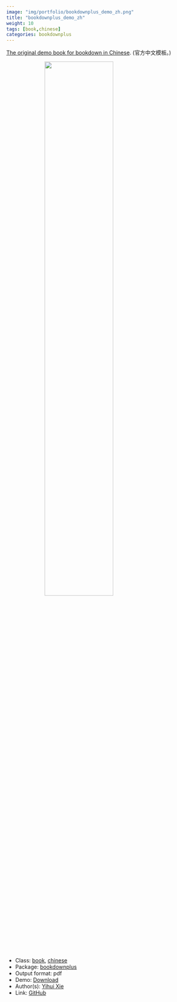 ```yaml
---
image: "img/portfolio/bookdownplus_demo_zh.png"
title: "bookdownplus_demo_zh"
weight: 10
tags: [book,chinese]
categories: bookdownplus
---
```


[The original demo book for bookdown in Chinese](https://github.com/yihui/bookdown-chinese). (官方中文模板。)

<!--more-->

<a href="../../img/portfolio/bookdownplus_demo_zh.png"><img class = "jf-image-shadow" src="../../img/portfolio/bookdownplus_demo_zh.png" style="display: block; margin: auto;" width="60%"></a>

- Class: [book](../../tags/book), [chinese](../../tags/chinese)
- Package: [bookdownplus](bookdownplus)
- Output format: pdf
- Demo: [Download](https://pzhaonet.github.io/bookdownplus/inst2/demo_zh/showcase/yihui_zh.pdf)
- Author(s): [Yihui Xie](https://yihui.org/)
- Link: [GitHub](https://github.com/pzhaonet/bookdownplus)


